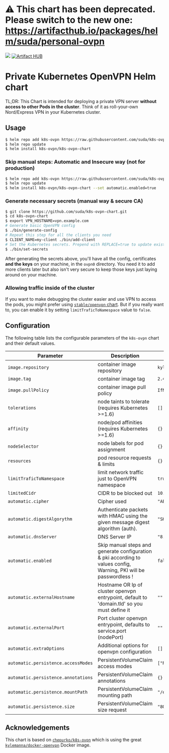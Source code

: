 # ⚠️ This chart has been deprecated. Please switch to the new one: https://artifacthub.io/packages/helm/suda/personal-ovpn

[![](https://img.shields.io/static/v1.svg?label=Deploy%20on&message=DigitalOcean&color=blue)](https://www.digitalocean.com/products/kubernetes/?refcode=fef9487dad1e&utm_campaign=Referral_Invite&utm_medium=Referral_Program&utm_source=CopyPaste) [![Artifact HUB](https://img.shields.io/endpoint?url=https://artifacthub.io/badge/repository/k8s-ovpn)](https://artifacthub.io/packages/search?repo=k8s-ovpn)

# Private Kubernetes OpenVPN Helm chart

TL;DR: This Chart is intended for deploying a private VPN server **without access to other Pods in the cluster**.
Think of it as roll-your-own Nord/Express VPN in your Kubernetes cluster.

## Usage

```bash
$ helm repo add k8s-ovpn https://raw.githubusercontent.com/suda/k8s-ovpn-chart/master/charts
$ helm repo update
$ helm install k8s-ovpn/k8s-ovpn-chart
```
### Skip manual steps: Automatic and Insecure way (not for production)

```bash
$ helm repo add k8s-ovpn https://raw.githubusercontent.com/suda/k8s-ovpn-chart/master/charts
$ helm repo update
$ helm install k8s-ovpn/k8s-ovpn-chart --set automatic.enabled=true
```

### Generate necessary secrets (manual way & secure CA)

```bash
$ git clone https://github.com/suda/k8s-ovpn-chart.git
$ cd k8s-ovpn-chart
$ export VPN_HOSTNAME=vpn.example.com
# Generate basic OpenVPN config
$ ./bin/generate-config
# Repeat this step for all the clients you need
$ CLIENT_NAME=my-client ./bin/add-client
# Set the Kubernetes secrets. Prepend with REPLACE=true to update existing ones
$ ./bin/set-secrets
```

After generating the secrets above, you'll have all the config, certificates **and the keys** on your machine, in the `ovpn0` directory. You need it to add more clients later but also isn't very secure to keep those keys just laying around on your machine.

### Allowing traffic inside of the cluster

If you want to make debugging the cluster easier and use VPN to access the pods, you might prefer using [`stable/openvpn` chart](https://github.com/helm/charts/tree/master/stable/openvpn).
But if you really want to, you can enable it by setting `limitTraficToNamespace` value to `false`.

## Configuration

The following table lists the configurable parameters of the `k8s-ovpn` chart and their default values.

| Parameter                           | Description                                                                                                               | Default             |
| ----------------------------------- | ------------------------------------------------------------------------------------------------------------------------- | ------------------- |
| `image.repository`                  | container image repository                                                                                                | `kylemanna/openvpn` |
| `image.tag`                         | container image tag                                                                                                       | `2.4`               |
| `image.pullPolicy`                  | container image pull policy                                                                                               | `IfNotPresent`      |
| `tolerations`                       | node taints to tolerate (requires Kubernetes >=1.6)                                                                       | `[]`                |
| `affinity`                          | node/pod affinities (requires Kubernetes >=1.6)                                                                           | `{}`                |
| `nodeSelector`                      | node labels for pod assignment                                                                                            | `{}`                |
| `resources`                         | pod resource requests & limits                                                                                            | `{}`                |
| `limitTraficToNamespace`            | limit network traffic just to OpenVPN namespace                                                                           | `true`              |
| `limitedCidr`                       | CIDR to be blocked out                                                                                                    | `10.0.0.0/8`        |
| `automatic.cipher`                  | Cipher used                                                                                                               | `"AES-256-CBC"`     |
| `automatic.digestAlgorythm`         | Authenticate  packets with HMAC using the given message digest algorithm (auth).                                          | `"SHA384"`          |
| `automatic.dnsServer`               | DNS Server IP                                                                                                             | `"8.8.8.8"`         |
| `automatic.enabled`                 | Skip manual steps and generate configuration & pki according to values config, Warning, PKI will be passwordless !        | `false`             |
| `automatic.externalHostname`        | Hostname OR Ip of cluster openvpn entrypoint, default to 'domain.tld' so you must define it                               | `""`                |
| `automatic.externalPort`            | Port cluster openvpn entrypoint, defaults to service.port (nodePort)                                                      | `""`                |
| `automatic.extraOptions`            | Additional options for openvpn configuration                                                                              | `[]`                |
| `automatic.persistence.accessModes` | PersistentVolumeClaim access modes                                                                                        | `["ReadWriteOnce"]` |
| `automatic.persistence.annotations` | PersistentVolumeClaim annotations                                                                                         | `{}`                |
| `automatic.persistence.mountPath`   | PersistentVolumeClaim mounting path                                                                                       | `"/etc/openvpn"`    |
| `automatic.persistence.size`        | PersistentVolumeClaim size request                                                                                        | `"8Gi"`             |


## Acknowledgements

This chart is based on [`chepurko/k8s-ovpn`](https://github.com/chepurko/k8s-ovpn) which is using the great [`kylemanna/docker-openvpn`](https://github.com/kylemanna/docker-openvpn) Docker image.
